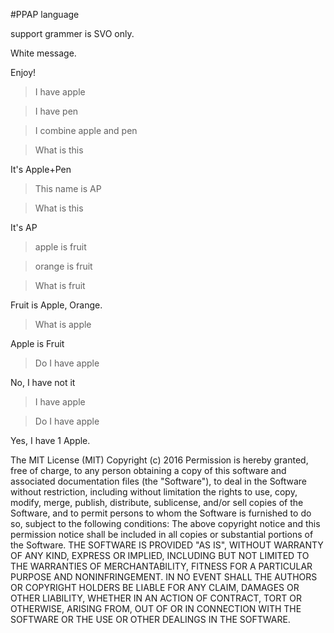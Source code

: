 ﻿#PPAP language

support grammer is SVO only.

White message.

Enjoy!



>I have apple

>I have pen

>I combine apple and pen

>What is this

It's Apple+Pen

>This name is AP

>What is this

It's AP

>apple is fruit

>orange is fruit

>What is fruit

Fruit is Apple, Orange.

>What is apple

Apple is Fruit

>Do I have apple

No, I have not it

>I have apple

>Do I have apple

Yes, I have 1 Apple.





The MIT License (MIT) 
Copyright (c) 2016 <copyright Kouichi Nishino>
Permission is hereby granted, free of charge, to any person obtaining a copy of this software and 
associated documentation files (the "Software"), to deal in the Software without restriction, 
including without limitation the rights to use, copy, modify, merge, publish, distribute, sublicense, 
and/or sell copies of the Software, and to permit persons to whom the Software is furnished to do so, 
subject to the following conditions:
The above copyright notice and this permission notice shall be included in all copies or substantial portions of the Software.
THE SOFTWARE IS PROVIDED "AS IS", WITHOUT WARRANTY OF ANY KIND, EXPRESS OR IMPLIED, 
INCLUDING BUT NOT LIMITED TO THE WARRANTIES OF MERCHANTABILITY, FITNESS FOR A PARTICULAR PURPOSE AND NONINFRINGEMENT. 
IN NO EVENT SHALL THE AUTHORS OR COPYRIGHT HOLDERS BE LIABLE FOR ANY CLAIM, DAMAGES OR OTHER LIABILITY, 
WHETHER IN AN ACTION OF CONTRACT, TORT OR OTHERWISE, ARISING FROM, OUT OF OR IN CONNECTION WITH THE SOFTWARE OR THE USE OR OTHER DEALINGS IN THE SOFTWARE.

